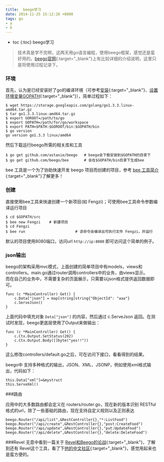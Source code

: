 ```yaml
---
title:  beego学习
date: 2014-11-25 15:12:28 +0800
tags: go 
- a
- b
---
```


* toc 
{:toc}
 beego学习

> 技术真是学不完啊，这两天用go语言编程，使用beego框架，感觉还是蛮好用的。[beego官网](http://beego.me/){:target="_blank"}上有比较详细的介绍说明，这里只是将使用过程记录下。

### 环境

首先，认为是已经安装好了go的编译环境（可参考[安装](https://golang.org/doc/install){:target="_blank"}、[设置环境变量GOPATH](https://golang.org/doc/code.html){:target="_blank"}），简单过程如下：

    $ wget https://storage.googleapis.com/golang/go1.3.3.linux-amd64.tar.gz
    $ tar go1.3.3.linux-amd64.tar.gz
    $ export GOROOT=/path/to/go
    $ export GOPATH=/path/for/go/workspace
    $ export PATH=$PATH:$GOROOT/bin:$GOPATH/bin
    $ go version
    go version go1.3.3 linux/amd64

然后下载运行beego所需的相关库和工具

    $ go get github.com/astaxie/beego   # beego会下载安装到$GOPATH的目录下
    $ go get github.com/beego/bee       # 会在$GOPATH/bin目录下生成bee
    
bee 工具是一个为了协助快速开发 beego 项目而创建的项目，参考 [bee 工具简介](http://beego.me/docs/install/bee.md){:target="_blank"}了解更多！
    
### 创建

直接使用bee工具来快速创建一个新项目(如 Fengzi)；可使用bee工具命令参数编译运行项目
    
    $ cd $GOPATH/src
    $ bee new Fengzi    # 新建项目
    $ cd Fengzi
    $ bee run                       # 该命令会编译出可执行文件 Fengzi，并运行
    
默认的项目使用8080端口，访问url `http://ip:8080` 即可访问这个简单的例子。
    
### json输出

beego的架构采用mvc模式，上面创建的简单项目中有models，views和controllers。main.go通过router调用controllers中的业务，由views显示。   
而在自己的业务中，不需要复杂的页面展示，只需要以json格式提供返回数据即可。
    
    func (c *MainController) Get() {
        c.Data["json"] = map[string]string{"ObjectId": "aaa"}
        c.ServeJson()
    }
    
上面代码中填充对象 `Data["json"]` 的内容，然后通过 c.ServeJson 返回。在测试时发现，beego更底层使用了Output来做输出：
    
    func (c *MainController) Get() {
        c.Ctx.Output.SetStatus(202)
        c.Ctx.Output.Body([]byte("yes!!"))
    }
    
这么修改controllers/default.go之后，可在访问下接口，看看得到的结果。

beego中 支持多种格式的输出，JSON、XML、JSONP，例如使用xml格式输出，代码如下：

    this.Data["xml"]=&mystruct
    this.ServeXml()
    
###路由

应用中的大多数路由都会定义在 routers/router.go，现在新的版本识别 RESTful 格式的url，除了一些基础的路由，现在支持自定义规则以及正则表达

    beego.Router("/api/list",&RestController{},"*:ListFood")
    beego.Router("/api/create",&RestController{},"post:CreateFood")
    beego.Router("/api/update",&RestController{},"put:UpdateFood")
    beego.Router("/api/delete",&RestController{},"delete:DeleteFood")   
    

###Revel
无意中看到一篇关于  [Revel和Beego的论战](http://neue.v2ex.com/t/89374){:target="_blank"}，了解到还有 Revel这个工具，看了下[他的中文社区](http://www.gorevel.cn/){:target="_blank"}，感觉用起来也是蛮方便的。
